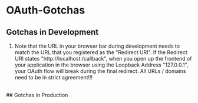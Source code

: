 # OAuth-Gotchas

## Gotchas in Development
1. Note that the URL in your browser bar during development needs to match the URL that you registered as the "Redirect URI". If the Redirect URI states "http://localhost:<port number>/callback", when you open up the frontend of your application in the browser using the Loopback Address "127.0.0.1", your OAuth flow will break during the final redirect. All URLs / domains need to be in strict agreement!!!<br>
<br>
## Gotchas in Production
